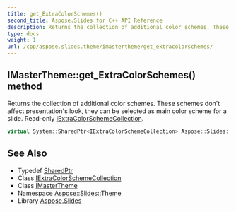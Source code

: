 ```yaml
---
title: get_ExtraColorSchemes()
second_title: Aspose.Slides for C++ API Reference
description: Returns the collection of additional color schemes. These schemes don't affect presentation's look, they can be selected as main color scheme for a slide. Read-only IExtraColorSchemeCollection.
type: docs
weight: 1
url: /cpp/aspose.slides.theme/imastertheme/get_extracolorschemes/
---
```

## IMasterTheme::get_ExtraColorSchemes() method


Returns the collection of additional color schemes. These schemes don't affect presentation's look, they can be selected as main color scheme for a slide. Read-only [IExtraColorSchemeCollection](../../iextracolorschemecollection/).

```cpp
virtual System::SharedPtr<IExtraColorSchemeCollection> Aspose::Slides::Theme::IMasterTheme::get_ExtraColorSchemes()=0
```

## See Also

* Typedef [SharedPtr](../../system/sharedptr/)
* Class [IExtraColorSchemeCollection](../iextracolorschemecollection/)
* Class [IMasterTheme](./)
* Namespace [Aspose::Slides::Theme](../)
* Library [Aspose.Slides](../../)